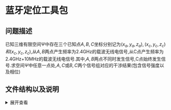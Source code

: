 # 蓝牙定位工具包
## 问题描述
已知三维有限空间$Ψ$中存在三个已知点$A,B,C$坐标分别记为$(x_a,y_a,z_a),(x_c,y_c,z_c)和(x_c,y_c,z_c)$,从$A,B$两点产生频率为2.4GHz的载波无线电信号,从C点产生频率为2.4GHz+10MHz的载波无线电信号.其中,$A,B$两点不同时发生信号,C点始终发生信号.求空间$Ψ$中任意一点处,$A,C$或$B,C$两个信号组对应的干涉结果(包含信号强度以及相位)

## 文件结构以及说明
<details>
<summary>展开查看</summary>
<pre><code>
├── Algorithm 算法
├── App 工具包合集
├── Library 私有软件包
├── LICENSE
└── README.md
</code></pre>
</details>